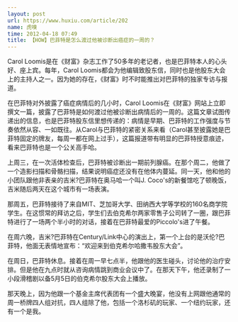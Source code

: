 ```yaml
---
layout: post
url: https://www.huxiu.com/article/202
name: 虎嗅
time: 2012-04-18 07:49
title: 【HOW】巴菲特是怎么渡过他被诊断出癌症的一周的？
---
```

Carol Loomis是在《财富》杂志工作了50多年的老记者，也是巴菲特本人的心头好、座上宾。每年，Carol Loomis都会为他编辑致股东信，同时也是他股东大会上的主持人之一。因为她的存在，《财富》时不时能推出对巴菲特的独家专访与报道。

在巴菲特对外披露了癌症病情后的几小时，Carol Loomis在《财富》网站上立即撰文一篇，披露了巴菲特是如何渡过他被诊断出病情后的一周的。这篇文章试图传递出的信息，也是巴菲特股东信里想传递的：病情是早期、巴菲特的工作强度与节奏依然从容、一如既往。从Carol与巴菲特的紧密关系来看（Carol甚至披露她是巴菲特固定的牌友，每周一都在网上过手），这篇报道带有明显的巴菲特授意痕迹，看来巴菲特也是一个公关高手哈。

上周三，在一次活体检查后，巴菲特被诊断出一期前列腺癌。在那个周二，他做了一个造影扫描和骨骼扫描，结果说明癌症还没有在他体内蔓延。同一天，他和他的小团队跟他非表亲的吉米?巴菲特在奥马哈一个叫J. Coco's的新餐馆吃了顿晚饭，吉米随后两天在这个城市有一场表演。

那周五，巴菲特接待了来自MIT、芝加哥大学、田纳西大学等学校的160名商学院学生。在这惯常的拜访之后，学生们去伯克希尔两家零售子公司转了一圈，跟巴菲特进行了一场两个半小时的对话，接着在巴菲特最爱的Piccolo's进了午餐。

在周六晚，吉米?巴菲特在Century/Link中心的演出上，第一个上台的是沃伦?巴菲特，他面无表情地宣布：“欢迎来到伯克希尔哈撒韦股东大会”。

在周日，巴菲特休息。接着在周一早七点半，他跟他的医生碰头，讨论他的治疗安排。但是他在九点时就从咨询病情跳到商业会议中了。在那天下午，他还录制了一小段滑稽剧以备5月5日的伯克希尔股东大会上播放。

那天晚上，因为他跟一个基金主席代表团有一个盛大晚宴，他没有上网跟他通常的周一桥牌四人组对抗，四人组除了他，包括一个洛杉矶的玩家、一个纽约玩家，还有一个是我。

